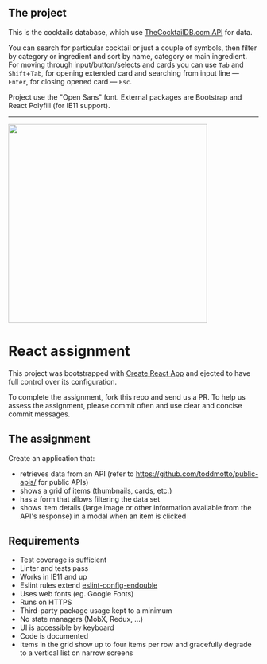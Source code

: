 ## The project

This is the cocktails database, which use [TheCocktailDB.com API](https://thecocktaildb.com/api.php) for data.

You can search for particular cocktail or just a couple of symbols, then filter by category or ingredient and sort by name, category or main ingredient. For moving through input/button/selects and cards you can use `Tab` and `Shift`+`Tab`, for opening extended card and searching from input line — `Enter`, for closing opened card — `Esc`.

Project use the "Open Sans" font. External packages are Bootstrap and React Polyfill (for IE11 support).

* * * * *  

<img src="https://workingatendouble.com/content/uploads/2016/09/logo_endouble_default_coated.jpg" width="400">

# React assignment

This project was bootstrapped with [Create React App](https://github.com/facebookincubator/create-react-app) and ejected to have full control over its configuration.

To complete the assignment, fork this repo and send us a PR. To help us assess the assignment, please commit often and use clear and concise commit messages.

## The assignment

Create an application that:

- retrieves data from an API (refer to https://github.com/toddmotto/public-apis/ for public APIs)
- shows a grid of items (thumbnails, cards, etc.)
- has a form that allows filtering the data set
- shows item details (large image or other information available from the API's response) in a modal when an item is clicked

## Requirements

- Test coverage is sufficient
- Linter and tests pass
- Works in IE11 and up
- Eslint rules extend [eslint-config-endouble](https://www.npmjs.com/package/@endouble.com/eslint-config-endouble)
- Uses web fonts (eg. Google Fonts)
- Runs on HTTPS
- Third-party package usage kept to a minimum
- No state managers (MobX, Redux, ...)
- UI is accessible by keyboard
- Code is documented
- Items in the grid show up to four items per row and gracefully degrade to a vertical list on narrow screens
